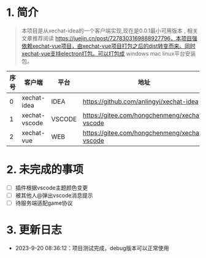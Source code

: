 # 1. 简介
> 本项目是从xechat-idea的一个客户端实现,现在是0.0.1最小可用版本 , 相关文章推荐阅读 https://juejin.cn/post/7278303169888927796，本项目强依赖xechat-vue项目，由xechat-vue项目打包之后的dist转变而来。同时xechat-vue支持electron打包。可以打包成 windows mac linux平台安装包。

| 序号 | 客户端        | 平台   | 地址                                         |
| ---- | ------------- | ------ | -------------------------------------------- |
| 0    | xechat-idea   | IDEA   | https://github.com/anlingyi/xechat-idea      |
| 1    | xechat-vscode | VSCODE | https://gitee.com/hongchenmeng/xechat-vscode |
| 2    | xechat-vue    | WEB    | https://gitee.com/hongchenmeng/xechat-vscode |



# 2. 未完成的事项

- [ ] 插件根据vscode主题颜色变更
- [ ] 被其他人@弹出vscode消息提示
- [ ] 待服务端适配game协议

# 3. 更新日志

- 2023-9-20 08:36:12：项目测试完成，debug版本可以正常使用
